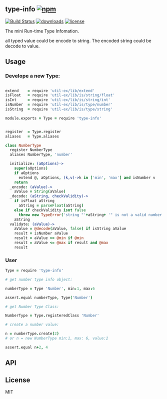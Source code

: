 ## type-info [![npm](https://img.shields.io/npm/v/type-info.svg)](https://npmjs.org/package/type-info)

[![Build Status](https://img.shields.io/travis/snowyu/type-info.js/master.svg)](http://travis-ci.org/snowyu/type-info.js) 
[![downloads](https://img.shields.io/npm/dm/type-info.svg)](https://npmjs.org/package/type-info) 
[![license](https://img.shields.io/npm/l/type-info.svg)](https://npmjs.org/package/type-info) 

The mini Run-time Type Infomation.

all typed value could be encode to string. The encoded string could be decode to value.

## Usage

### Develope a new Type:

```coffee

extend    = require 'util-ex/lib/extend'
isFloat   = require 'util-ex/lib/is/string/float'
isInt     = require 'util-ex/lib/is/string/int'
isNumber  = require 'util-ex/lib/is/type/number'
isString  = require 'util-ex/lib/is/type/string'

module.exports = Type = require 'type-info'


register  = Type.register
aliases   = Type.aliases

class NumberType
  register NumberType
  aliases NumberType, 'number'

  initialize: (aOptions)->
    super(aOptions)
    if aOptions
      extend @, aOptions, (k,v)->k in ['min', 'max'] and isNumber v
    return
  _encode: (aValue)->
    aValue = String(aValue)
  _decode: (aString, checkValidity)->
    if isFloat aString
      aString = parseFloat(aString)
    else if checkValidity isnt false
      throw new TypeError('string "'+aString+ '" is not a valid number')
    aString
  validate: (aValue)->
    aValue = @decode(aValue, false) if isString aValue
    result = isNumber aValue
    result = aValue >= @min if @min
    result = aValue <= @max if result and @max
    result

```
### User

```coffee
Type = require 'type-info'

# get number type info object:

numberType = Type 'Number', min:1, max:6

assert.equal numberType, Type('Number')

# get Number Type Class:

NumberType = Type.registeredClass 'Number'

# create a number value:

n = numberType.create(2)
# or n = new NumberType min:1, max: 6, value:2

assert.equal n+2, 4


```

## API

## License

MIT



